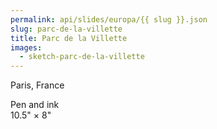 ```yaml
---
permalink: api/slides/europa/{{ slug }}.json
slug: parc-de-la-villette
title: Parc de la Villette
images:
  - sketch-parc-de-la-villette
---
```

Paris, France

Pen and ink  
10.5" × 8"